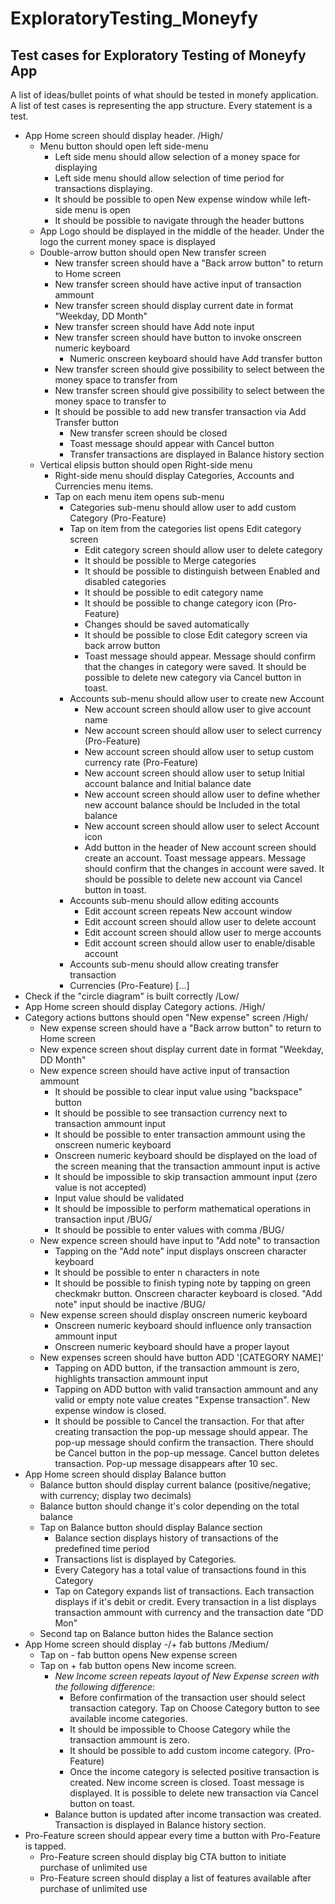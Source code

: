 # ExploratoryTesting_Moneyfy
## Test cases for Exploratory Testing of Moneyfy App

A list of ideas/bullet points of what should be tested in monefy application. A list of test cases is representing the app structure. Every statement is a test. 

* App Home screen should display header. /High/
    * Menu button should open left side-menu
        * Left side menu should allow selection of a money space for displaying
        * Left side menu should allow selection of time period for transactions displaying.
        * It should be possible to open New expense window while left-side menu is open
        * It should be possible to navigate through the header buttons
    * App Logo should be displayed in the middle of the header. Under the logo the current money space is displayed
    * Double-arrow button should open New transfer screen
        * New transfer screen should have a "Back arrow button" to return to Home screen
        * New transfer screen should have active input of transaction ammount
        * New transfer screen should display current date in format "Weekday, DD Month"
        * New transfer screen should have Add note input
        * New transfer screen should have button to invoke onscreen numeric keyboard
            * Numeric onscreen keyboard should have Add transfer button
        * New transfer screen should give possibility to select between the money space to transfer from
        * New transfer screen should give possibility to select between the money space to transfer to
        * It should be possible to add new transfer transaction via Add Transfer button
            * New transfer screen should be closed
            * Toast message should appear with Cancel button
            * Transfer transactions are displayed in Balance history section
    * Vertical elipsis button should open Right-side menu
        * Right-side menu should display Categories, Accounts and Currencies menu items.
        * Tap on each menu item opens sub-menu
            * Categories sub-menu should allow user to add custom Category (Pro-Feature)
            * Tap on item from the categories list opens Edit category screen
                * Edit category screen should allow user to delete category
                * It should be possible to Merge categories
                * It should be possible to distinguish between Enabled and disabled categories
                * It should be possible to edit category name
                * It should be possible to change category icon (Pro-Feature)
                * Changes should be saved automatically
                * It should be possible to close Edit category screen via back arrow button
                * Toast message should appear. Message should confirm that the changes in category were saved. It should be possible to delete new category via Cancel button in toast.
            * Accounts sub-menu should  allow user to create new Account
                * New account screen should allow user to give account name
                * New account screen should allow user to select currency (Pro-Feature)
                * New account screen should allow user to setup custom currency rate (Pro-Feature)
                * New account screen should allow user to setup Initial account balance and Initial balance date
                * New account screen should allow user to define whether new account balance should be Included in the total balance
                * New account screen should allow user to select Account icon
                * Add button in the header of New account screen should create an account. Toast message appears. Message should confirm that the changes in account were saved. It should be possible to delete new account via Cancel button in toast.
            * Accounts sub-menu should allow editing accounts
                * Edit account screen repeats New account window
                * Edit account screen should allow user to delete account
                * Edit account screen should allow user to merge accounts
                * Edit account screen should allow user to enable/disable account
            * Accounts sub-menu should allow creating transfer transaction
            * Currencies (Pro-Feature) [...]
* Check if the "circle diagram" is built correctly /Low/
* App Home screen should display Category actions. /High/
* Category actions buttons should open "New expense" screen /High/
    * New expense screen should have a "Back arrow button" to return to Home screen
    * New expence screen shout display current date in format "Weekday, DD Month"
    * New expence screen should have active input of transaction ammount
        * It should be possible to clear input value using "backspace" button
        * It should be possible to see transaction currency next to transaction ammount input
        * It should be possible to enter transaction ammount using the onscreen numeric keyboard
        * Onscreen numeric keyboard should be displayed on the load of the screen meaning that the transaction ammount input is active
        * It should be impossible to skip transaction ammount input (zero value is not accepted)
        * Input value should be validated
        * It should be impossible to perform mathematical operations in transaction input /BUG/
        * It should be possible to enter values with comma /BUG/
    * New expence screen should have input to "Add note" to transaction
        * Tapping on the "Add note" input displays onscreen character keyboard
        * It should be possible to enter n characters in note
        * It should be possible to finish typing note by tapping on green checkmakr button. Onscreen character keyboard is closed. "Add note" input should be inactive /BUG/
    * New expense screen should display onscreen numeric keyboard
        * Onscreen numeric keyboard should influence only transaction ammount input
        * Onscreen numeric keyboard should have a proper layout
    * New expenses screen should have button ADD '[CATEGORY NAME]'
        * Tapping on ADD button, if the transaction ammount is zero, highlights transaction ammount input
        * Tapping on ADD button with valid transaction ammount and any valid or empty note value creates "Expense transaction". New expense window is closed.
        * It should be possible to Cancel the transaction. For that after creating transaction the pop-up message should appear. The pop-up message should confirm the transaction. There should be Cancel button in the pop-up message. Cancel button deletes transaction. Pop-up message disappears after 10 sec.
* App Home screen should display Balance button
    * Balance button should display current balance (positive/negative; with currency; display two decimals)
    * Balance button should change it's color depending on the total balance
    * Tap on Balance button should display Balance section
        * Balance section displays history of transactions of the predefined time period
        * Transactions list is displayed by Categories.
        * Every Category has a total value of transactions found in this Category
        * Tap on Category expands list of transactions. Each transaction displays if it's debit or credit. Every transaction in a list displays transaction ammount with currency and the transaction date "DD Mon"
    * Second tap on Balance button hides the Balance section
* App Home screen should display -/+ fab buttons /Medium/
    * Tap on - fab button opens New expense screen
    * Tap on + fab button opens New income screen.
        * *New Income screen repeats layout of New Expense screen with the following difference*:
            * Before confirmation of the transaction user should select transaction category. Tap on Choose Category button to see available income categories.
            * It should be impossible to Choose Category while the transaction ammount is zero.
            * It should be possible to add custom income category. (Pro-Feature)
            * Once the income category is selected positive transaction is created. New income screen is closed. Toast message is displayed. It is possible to delete new transaction via Cancel button on toast.
        * Balance button is updated after income transaction was created. Transaction is displayed in Balance history section.
* Pro-Feature screen should appear every time a button with Pro-Feature is tapped.
    * Pro-Feature screen should display big CTA button to initiate purchase of unlimited use
    * Pro-Feature screen should display a list of features available after purchase of unlimited use
